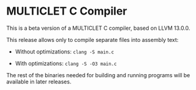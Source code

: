 
# MULTICLET C Compiler

This is a beta version of a MULTICLET C compiler, based on LLVM 13.0.0.

This release allows only to compile separate files into assembly text:

* Without optimizations: ``clang -S main.c``

* With optimizations: ``clang -S -O3 main.c``

The rest of the binaries needed for building and running programs will be available in later releases.



